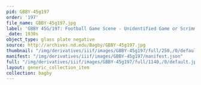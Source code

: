 ```yaml
---
pid: GBBY-45g197
order: '197'
file_name: GBBY-45g197.jpg
label: 'GBBY 45G/197: Football Game Scene - Unidentified Game or Scrimmage - c1930s'
_date: 1930s
object_type: glass plate negative
source: http://archives.nd.edu/Bagby/GBBY-45g197.jpg
thumbnail: "/img/derivatives/iiif/images/GBBY-45g197/full/250,/0/default.jpg"
manifest: "/img/derivatives/iiif/images/GBBY-45g197/manifest.json"
full: "/img/derivatives/iiif/images/GBBY-45g197/full/1140,/0/default.jpg"
layout: generic_collection_item
collection: bagby
---
```

